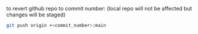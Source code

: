 to revert github repo to commit number:
(local repo will not be affected but changes will be staged)
```bash
git push origin +<commit_number>:main
```

